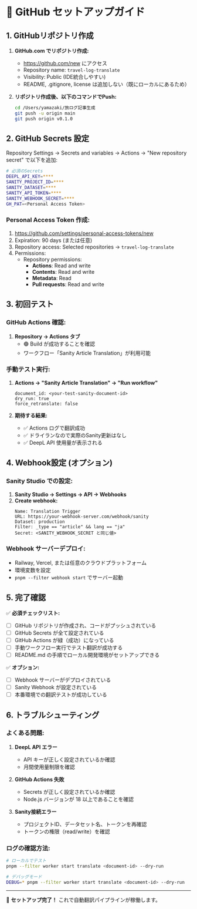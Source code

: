 # 🚀 GitHub セットアップガイド

## 1. GitHubリポジトリ作成

1. **GitHub.com でリポジトリ作成:**
   - https://github.com/new にアクセス
   - Repository name: `travel-log-translate`
   - Visibility: Public (IDE統合しやすい)
   - README, .gitignore, license は追加しない（既にローカルにあるため）

2. **リポジトリ作成後、以下のコマンドでPush:**
   ```bash
   cd /Users/yamazaki/旅ログ記事生成
   git push -u origin main
   git push origin v0.1.0
   ```

## 2. GitHub Secrets 設定

Repository Settings → Secrets and variables → Actions → "New repository secret" で以下を追加:

```bash
# 必須のSecrets
DEEPL_API_KEY=****
SANITY_PROJECT_ID=****
SANITY_DATASET=****
SANITY_API_TOKEN=****
SANITY_WEBHOOK_SECRET=****
GH_PAT=<Personal Access Token>
```

### Personal Access Token 作成:
1. https://github.com/settings/personal-access-tokens/new
2. Expiration: 90 days (または任意)
3. Repository access: Selected repositories → `travel-log-translate`
4. Permissions:
   - Repository permissions:
     - **Actions**: Read and write
     - **Contents**: Read and write
     - **Metadata**: Read
     - **Pull requests**: Read and write

## 3. 初回テスト

### GitHub Actions 確認:
1. **Repository → Actions タブ**
   - 🟢 Build が成功することを確認
   - ワークフロー「Sanity Article Translation」が利用可能

### 手動テスト実行:
1. **Actions → "Sanity Article Translation" → "Run workflow"**
   ```
   document_id: <your-test-sanity-document-id>
   dry_run: true
   force_retranslate: false
   ```

2. **期待する結果:**
   - ✅ Actions ログで翻訳成功
   - ✅ ドライランなので実際のSanity更新はなし
   - ✅ DeepL API 使用量が表示される

## 4. Webhook設定 (オプション)

### Sanity Studio での設定:
1. **Sanity Studio → Settings → API → Webhooks**
2. **Create webhook:**
   ```
   Name: Translation Trigger
   URL: https://your-webhook-server.com/webhook/sanity
   Dataset: production
   Filter: _type == "article" && lang == "ja"
   Secret: <SANITY_WEBHOOK_SECRET と同じ値>
   ```

### Webhook サーバーデプロイ:
- Railway, Vercel, または任意のクラウドプラットフォーム
- 環境変数を設定
- `pnpm --filter webhook start` でサーバー起動

## 5. 完了確認

✅ **必須チェックリスト:**
- [ ] GitHub リポジトリが作成され、コードがプッシュされている
- [ ] GitHub Secrets が全て設定されている
- [ ] GitHub Actions が緑（成功）になっている
- [ ] 手動ワークフロー実行でテスト翻訳が成功する
- [ ] README.md の手順でローカル開発環境がセットアップできる

✅ **オプション:**
- [ ] Webhook サーバーがデプロイされている
- [ ] Sanity Webhook が設定されている
- [ ] 本番環境での翻訳テストが成功している

## 6. トラブルシューティング

### よくある問題:

1. **DeepL API エラー**
   - API キーが正しく設定されているか確認
   - 月間使用量制限を確認

2. **GitHub Actions 失敗**
   - Secrets が正しく設定されているか確認
   - Node.js バージョンが 18 以上であることを確認

3. **Sanity接続エラー**
   - プロジェクトID、データセット名、トークンを再確認
   - トークンの権限（read/write）を確認

### ログの確認方法:
```bash
# ローカルでテスト
pnpm --filter worker start translate <document-id> --dry-run

# デバッグモード
DEBUG=* pnpm --filter worker start translate <document-id> --dry-run
```

---

🎉 **セットアップ完了！** これで自動翻訳パイプラインが稼働します。